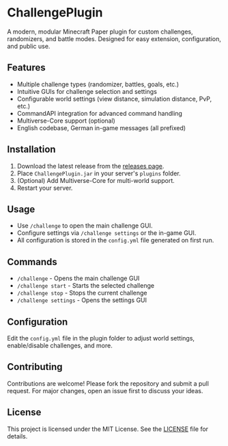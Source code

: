 # ChallengePlugin

A modern, modular Minecraft Paper plugin for custom challenges, randomizers, and battle modes. Designed for easy extension, configuration, and public use.

## Features
- Multiple challenge types (randomizer, battles, goals, etc.)
- Intuitive GUIs for challenge selection and settings
- Configurable world settings (view distance, simulation distance, PvP, etc.)
- CommandAPI integration for advanced command handling
- Multiverse-Core support (optional)
- English codebase, German in-game messages (all prefixed)

## Installation
1. Download the latest release from the [releases page](https://github.com/your-repo/ChallengePlugin/releases).
2. Place `ChallengePlugin.jar` in your server's `plugins` folder.
3. (Optional) Add Multiverse-Core for multi-world support.
4. Restart your server.

## Usage
- Use `/challenge` to open the main challenge GUI.
- Configure settings via `/challenge settings` or the in-game GUI.
- All configuration is stored in the `config.yml` file generated on first run.

## Commands
- `/challenge` - Opens the main challenge GUI
- `/challenge start` - Starts the selected challenge
- `/challenge stop` - Stops the current challenge
- `/challenge settings` - Opens the settings GUI

## Configuration
Edit the `config.yml` file in the plugin folder to adjust world settings, enable/disable challenges, and more.

## Contributing
Contributions are welcome! Please fork the repository and submit a pull request. For major changes, open an issue first to discuss your ideas.

## License
This project is licensed under the MIT License. See the [LICENSE](LICENSE) file for details.
